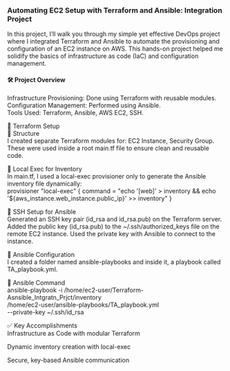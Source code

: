 <h3>Automating EC2 Setup with Terraform and Ansible: Integration Project</h3>
In this project, I’ll walk you through my simple yet effective DevOps project where I integrated Terraform and Ansible to automate the provisioning and configuration of an EC2 instance on AWS. This hands-on project helped me solidify the basics of infrastructure as code (IaC) and configuration management.

<h4>🛠️ Project Overview</h4>
Infrastructure Provisioning: Done using Terraform with reusable modules.</br>
Configuration Management: Performed using Ansible.</br>
Tools Used: Terraform, Ansible, AWS EC2, SSH.</br>


🧱 Terraform Setup </br>
🔹 Structure</br>
I created separate Terraform modules for:
EC2 Instance,
Security Group.
These were used inside a root main.tf file to ensure clean and reusable code.

🔹 Local Exec for Inventory</br>
In main.tf, I used a local-exec provisioner only to generate the Ansible inventory file dynamically:</br>
provisioner "local-exec" {
  command = "echo '[web]' > inventory && echo '${aws_instance.web_instance.public_ip}' >> inventory"
}

🔐 SSH Setup for Ansible</br>
Generated an SSH key pair (id_rsa and id_rsa.pub) on the Terraform server.
Added the public key (id_rsa.pub) to the ~/.ssh/authorized_keys file on the remote EC2 instance.
Used the private key with Ansible to connect to the instance.

🤖 Ansible Configuration</br>
I created a folder named ansible-playbooks and inside it, a playbook called TA_playbook.yml. 

🔹 Ansible Command</br>
ansible-playbook -i /home/ec2-user/Terraform-Asnsible_Intgratn_Prjct/inventory \
/home/ec2-user/ansible-playbooks/TA_playbook.yml \
--private-key ~/.ssh/id_rsa

✅ Key Accomplishments</br>
Infrastructure as Code with modular Terraform

Dynamic inventory creation with local-exec

Secure, key-based Ansible communication




